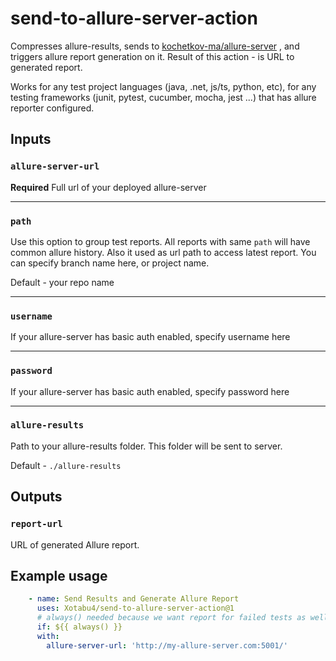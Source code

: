 # send-to-allure-server-action

Compresses allure-results, sends to [kochetkov-ma/allure-server](https://github.com/kochetkov-ma/allure-server) , and triggers allure report generation on it. Result of this action - is URL to generated report.


Works for any test project languages (java, .net, js/ts, python, etc), 
for any testing frameworks (junit, pytest, cucumber, mocha, jest ...) 
that has allure reporter configured.


## Inputs

### `allure-server-url`

**Required** Full url of your deployed allure-server
______
### `path`
Use this option to group test reports. All reports with same `path` will have common allure history. Also it used as url path to access latest report. You can specify branch name here, or project name. 

Default - your repo name
______
### `username`
If your allure-server has basic auth enabled, specify username here
______
### `password`
If your allure-server has basic auth enabled, specify password here
______
### `allure-results`
Path to your allure-results folder. This folder will be sent to server. 

Default - `./allure-results`


## Outputs

### `report-url`

URL of generated Allure report.


## Example usage
```yml
    - name: Send Results and Generate Allure Report
      uses: Xotabu4/send-to-allure-server-action@1
      # always() needed because we want report for failed tests as well
      if: ${{ always() }}
      with:
        allure-server-url: 'http://my-allure-server.com:5001/'
```

